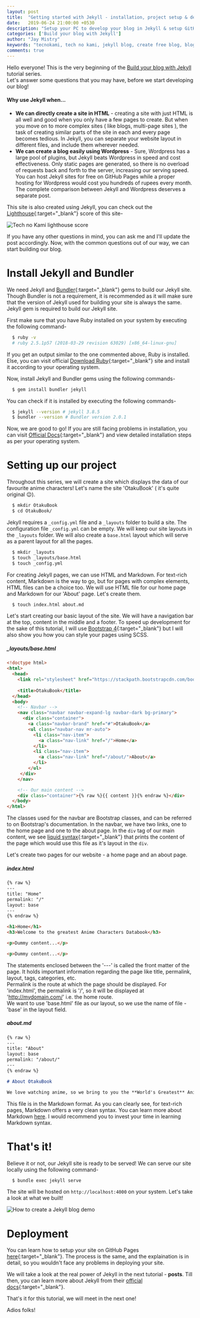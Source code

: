 ```yaml
---
layout: post
title:  "Getting started with Jekyll - installation, project setup & deployment"
date:   2019-06-24 21:00:00 +0530
description: "Setup your PC to develop your blog in Jekyll & setup GitHub Pages to host it for free!"
categories: ['Build your blog with Jekyll']
author: "Jay Mistry"
keywords: "tecnokami, tech no kami, jekyll blog, create free blog, blog free hosting, create jekyll blog, jekyll"
comments: true
---
```


Hello everyone! This is the very beginning of the [Build your blog with Jekyll](http://localhost:4000/categories/#Build%20your%20blog%20with%20Jekyll) tutorial series.  
Let's answer some questions that you may have, before we start developing our blog!

#### Why use Jekyll when...
 * **We can directly create a site in HTML** - creating a site with just HTML is all well and good when you only have a few pages to create. But when you move on to more complex sites ( like blogs, multi-page sites ), the task of creating similar parts of the site in each and every page becomes tedious. In Jekyll, you can separate your website layout in different files, and include them wherever needed.
 * **We can create a blog easily using Wordpress** - Sure, Wordpress has a large pool of plugins, but Jekyll beats Wordpress in speed and cost effectiveness. Only static pages are generated, so there is no overload of requests back and forth to the server, increasing our serving speed. You can host Jekyll sites for free on GitHub Pages while a proper hosting for Wordpress would cost you hundreds of rupees every month. The complete comparison between Jekyll and Wordpress deserves a separate post.

 This site is also created using Jekyll, you can check out the [Lighthouse](https://developers.google.com/web/tools/lighthouse/){:target="_blank"} score of this site-

<img class='post-image' src="/assets/images/jekyll/1/lighthouse-score.png" alt="Tech no Kami lighthouse score" />

If you have any other questions in mind, you can ask me and I'll update the post accordingly. Now, with the common questions out of our way, we can start building our blog.

# Install Jekyll and Bundler
We need Jekyll and [Bundler](https://jekyllrb.com/docs/ruby-101/#bundler){:target="_blank"} gems to build our Jekyll site. Though Bundler is not a requirement, it is recommended as it will make sure that the version of Jekyll used for building your site is always the same. Jekyll gem is required to build our Jekyll site.

First make sure that you have Ruby installed on your system by executing the following command-
```sh
  $ ruby -v
  # ruby 2.5.1p57 (2018-03-29 revision 63029) [x86_64-linux-gnu]
```
If you get an output similar to the one commented above, Ruby is installed. Else, you can visit official [Download Ruby](https://www.ruby-lang.org/en/downloads/){:target="_blank"} site and install it according to your operating system.

Now, install Jekyll and Bundler gems using the following commands-
```sh
  $ gem install bundler jekyll
```
You can check if it is installed by executing the following commands-
```sh
  $ jekyll --version # jekyll 3.8.5
  $ bundler --version # Bundler version 2.0.1
```
Now, we are good to go! If you are still facing problems in installation, you can visit [Official Docs](https://jekyllrb.com/docs/installation/){:target="_blank"} and view detailed installation steps as per your operating system.

# Setting up our project
Throughout this series, we will create a site which displays the data of our favourite anime characters! Let's name the site 'OtakuBook' ( it's quite original 😉️).
```sh
  $ mkdir OtakuBook
  $ cd OtakuBook/
```

Jekyll requires a `_config.yml` file and a `_layouts` folder to build a site. The configuration file `_config.yml` can be empty. We will keep our site layouts in the `_layouts` folder. We will also create a `base.html` layout which will serve as a parent layout for all the pages.

```sh
  $ mkdir _layouts
  $ touch _layouts/base.html
  $ touch _config.yml
```

For creating Jekyll pages, we can use HTML and Markdown. For text-rich content, Markdown is the way to go, but for pages with complex elements, HTML files can be a choice too. We will use HTML file for our home page and Markdown for our 'About' page. Let's create them.

```sh
  $ touch index.html about.md
```

Let's start creating our basic layout of the site. We will have a navigation bar at the top, content in the middle and a footer. To speed up development for the sake of this tutorial, I will use [Bootstrap 4](https://getbootstrap.com/){:target="_blank"} but I will also show you how you can style your pages using SCSS.

##### _layouts/base.html
```html
<!doctype html>
<html>
  <head>
    <link rel="stylesheet" href="https://stackpath.bootstrapcdn.com/bootstrap/4.3.1/css/bootstrap.min.css" integrity="sha384-ggOyR0iXCbMQv3Xipma34MD+dH/1fQ784/j6cY/iJTQUOhcWr7x9JvoRxT2MZw1T" crossorigin="anonymous">
    
    <title>OtakuBook</title>
  </head>
  <body>
    <!-- Navbar -->
    <nav class="navbar navbar-expand-lg navbar-dark bg-primary">
      <div class="container">
        <a class="navbar-brand" href="#">OtakuBook</a>
        <ul class="navbar-nav mr-auto">
          <li class="nav-item">
            <a class="nav-link" href="/">Home</a>
          </li>
          <li class="nav-item">
            <a class="nav-link" href="/about/">About</a>
          </li>
        </ul>
     </div>
    </nav>

    <!-- Our main content -->
    <div class="container">{% raw %}{{ content }}{% endraw %}</div>
  </body>
</html>
```
The classes used for the navbar are Bootstrap classes, and can be referred to on Bootstrap's documentation. In the navbar, we have two links, one to the home page and one to the about page. In the `div` tag of our main content, we see [liquid syntax](https://jekyllrb.com/docs/liquid/){:target="_blank"} that prints the content of the page which would use this file as it's layout in the `div`.

Let's create two pages for our website - a home page and an about page.

##### index.html
```html
{% raw %}
---
title: "Home"
permalink: "/"
layout: base
---
{% endraw %}

<h1>Home</h1>
<h3>Welcome to the greatest Anime Characters Databook</h3>

<p>Dummy content...</p>

<p>Dummy content...</p>
```
The statements enclosed between the '\-\-\-' is called the front matter of the page. It holds important information regarding the page like title, permalink, layout, tags, categories, etc.  
Permalink is the route at which the page should be displayed. For 'index.html', the permalink is '/', so it will be displayed at 'http://mydomain.com/' i.e. the home route.   
We want to use 'base.html' file as our layout, so we use the name of file - 'base' in the layout field.

##### about.md
```md
{% raw %}
---
title: "About"
layout: base
permalink: "/about/"
---
{% endraw %}

# About OtakuBook

We love watching anime, so we bring to you the **World's Greatest** Anime characters Databook!
```
This file is in the Markdown format. As you can clearly see, for text-rich pages, Markdown offers a very clean syntax. You can learn more about Markdown [here](https://www.markdownguide.org/). I would recommend you to invest your time in learning Markdown syntax.

# That's it!

Believe it or not, our Jekyll site is ready to be served! We can serve our site locally using the following command-
```sh
  $ bundle exec jekyll serve
```
The site will be hosted on `http://localhost:4000` on your system. Let's take a look at what we built!

<img class='post-image' src="/assets/images/jekyll/1/site-demo.gif" alt="How to create a Jekyll blog demo" />

# Deployment
You can learn how to setup your site on GitHub Pages [here](/setup-github-pages-site-with-free-domain){:target="_blank"}. The process is the same, and the explaination is in detail, so you wouldn't face any problems in deploying your site.

We will take a look at the real power of Jekyll in the next tutorial - **posts**. Till then, you can learn more about Jekyll from their [official docs](https://jekyllrb.com/){:target="_blank"}.

That's it for this tutorial, we will meet in the next one!

Adios folks!